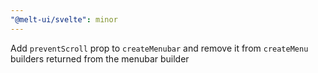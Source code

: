 ```yaml
---
"@melt-ui/svelte": minor
---
```


Add `preventScroll` prop to `createMenubar` and remove it from `createMenu` builders returned from the menubar builder
